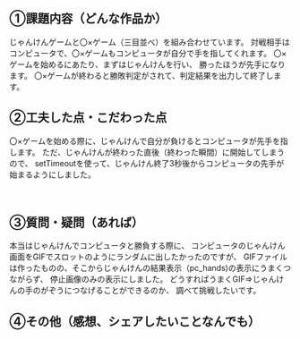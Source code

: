 ## ①課題内容（どんな作品か）
じゃんけんゲームと〇×ゲーム（三目並べ）を組み合わせています。
対戦相手はコンピュータで、〇×ゲームもコンピュータが自分で手を指してくれます。
〇×ゲームを始めるにあたり、まずはじゃんけんを行い、
勝ったほうが先手になります。
〇×ゲームが終わると勝敗判定がされて、判定結果を出力して終了します。
​
​
## ②工夫した点・こだわった点
​〇×ゲームを始める際に、じゃんけんで自分が負けるとコンピュータが先手を指します。
ただ、じゃんけんが終わった直後（終わった瞬間）に開始してしまうので、
setTimeoutを使って、じゃんけん終了3秒後からコンピュータの先手が始まるようにしました。

​
​
## ③質問・疑問（あれば）
本当はじゃんけんでコンピュータと勝負する際に、
コンピュータのじゃんけん画面をGIFでスロットのようにランダムに出したかったのですが、
GIFファイルは作ったものの、そこからじゃんけんの結果表示（pc_hands)の表示にうまくつながらず、
停止画像のみの表示にしました。
どうすればうまくGIF⇒じゃんけんの手のがぞうにつなげることができるのか、
調べて挑戦したいです。
​
​
## ④その他（感想、シェアしたいことなんでも）